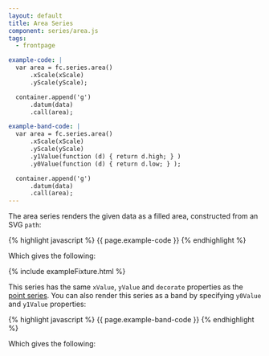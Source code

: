 ```yaml
---
layout: default
title: Area Series
component: series/area.js
tags:
  - frontpage

example-code: |
  var area = fc.series.area()
      .xScale(xScale)
      .yScale(yScale);

  container.append('g')
      .datum(data)
      .call(area);

example-band-code: |
  var area = fc.series.area()
      .xScale(xScale)
      .yScale(yScale)
      .y1Value(function (d) { return d.high; } )
      .y0Value(function (d) { return d.low; } );

  container.append('g')
      .datum(data)
      .call(area);
---
```


The area series renders the given data as a filled area, constructed from an SVG `path`:

{% highlight javascript %}
{{ page.example-code }}
{% endhighlight %}

Which gives the following:

{% include exampleFixture.html %}

This series has the same `xValue`, `yValue` and `decorate` properties as the [point series](#point). You can also render this series as a band by specifying `y0Value` and `y1Value` properties:

{% highlight javascript %}
{{ page.example-band-code }}
{% endhighlight %}

Which gives the following:

<div id="series_area_band" class="chart band"> </div>
<script type="text/javascript">
(function() {
    var f = createFixture('#series_area_band', null, null, null, function() { return true; });
    var container = f.container, data = f.data
      xScale = f.xScale, yScale = f.yScale;
    {{ page.example-band-code }}
}());
</script>